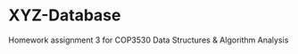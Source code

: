 XYZ-Database
============

Homework assignment 3 for COP3530 Data Structures &amp; Algorithm Analysis
